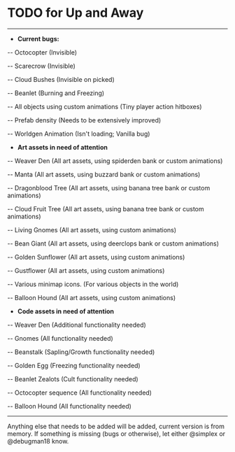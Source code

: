 # TODO for Up and Away
__________

- **Current bugs:**

-- Octocopter (Invisible)

-- Scarecrow (Invisible)

-- Cloud Bushes (Invisible on picked)

-- Beanlet (Burning and Freezing)

-- All objects using custom animations (Tiny player action hitboxes)

-- Prefab density (Needs to be extensively improved)

-- Worldgen Animation (Isn't loading; Vanilla bug)

- **Art assets in need of attention**

-- Weaver Den (All art assets, using spiderden bank or custom animations)

-- Manta (All art assets, using buzzard bank or custom animations)

-- Dragonblood Tree (All art assets, using banana tree bank or custom animations)

-- Cloud Fruit Tree (All art assets, using banana tree bank or custom animations)

-- Living Gnomes (All art assets, using custom animations)

-- Bean Giant (All art assets, using deerclops bank or custom animations)

-- Golden Sunflower (All art assets, using custom animations)

-- Gustflower (All art assets, using custom animations)

-- Various minimap icons. (For various objects in the world)

-- Balloon Hound (All art assets, using custom animations)

- **Code assets in need of attention**

-- Weaver Den (Additional functionality needed)

-- Gnomes (All functionality needed)

-- Beanstalk (Sapling/Growth functionality needed)

-- Golden Egg (Freezing functionality needed)

-- Beanlet Zealots (Cult functionality needed)

-- Octocopter sequence (All functionality needed)

-- Balloon Hound (All functionality needed)
__________________

Anything else that needs to be added will be added, current version is from memory. 
If something is missing (bugs or otherwise), let either @simplex or @debugman18 know.

